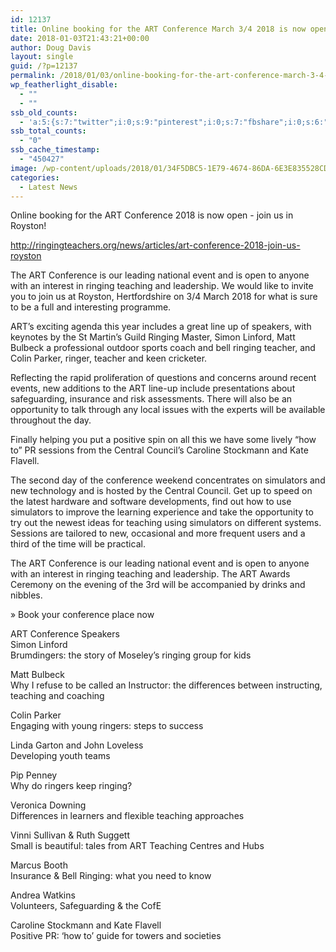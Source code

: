 ```yaml
---
id: 12137
title: Online booking for the ART Conference March 3/4 2018 is now open
date: 2018-01-03T21:43:21+00:00
author: Doug Davis
layout: single
guid: /?p=12137
permalink: /2018/01/03/online-booking-for-the-art-conference-march-3-4-2018-is-now-open/
wp_featherlight_disable:
  - ""
  - ""
ssb_old_counts:
  - 'a:5:{s:7:"twitter";i:0;s:9:"pinterest";i:0;s:7:"fbshare";i:0;s:6:"reddit";i:0;s:6:"tumblr";N;}'
ssb_total_counts:
  - "0"
ssb_cache_timestamp:
  - "450427"
image: /wp-content/uploads/2018/01/34F5DBC5-1E79-4674-86DA-6E3E835528CD.jpeg
categories:
  - Latest News
---
```

<p style="text-align: left;">
  Online booking for the ART Conference 2018 is now open - join us in Royston!
</p>

http://ringingteachers.org/news/articles/art-conference-2018-join-us-royston

The ART Conference is our leading national event and is open to anyone with an interest in ringing teaching and leadership. We would like to invite you to join us at Royston, Hertfordshire on 3/4 March 2018 for what is sure to be a full and interesting programme.

ART’s exciting agenda this year includes a great line up of speakers, with keynotes by the St Martin’s Guild Ringing Master, Simon Linford, Matt Bulbeck a professional outdoor sports coach and bell ringing teacher, and Colin Parker, ringer, teacher and keen cricketer.

Reflecting the rapid proliferation of questions and concerns around recent events, new additions to the ART line-up include presentations about safeguarding, insurance and risk assessments. There will also be an opportunity to talk through any local issues with the experts will be available throughout the day.

Finally helping you put a positive spin on all this we have some lively “how to” PR sessions from the Central Council’s Caroline Stockmann and Kate Flavell.

The second day of the conference weekend concentrates on simulators and new technology and is hosted by the Central Council. Get up to speed on the latest hardware and software developments, find out how to use simulators to improve the learning experience and take the opportunity to try out the newest ideas for teaching using simulators on different systems. Sessions are tailored to new, occasional and more frequent users and a third of the time will be practical.

The ART Conference is our leading national event and is open to anyone with an interest in ringing teaching and leadership. The ART Awards Ceremony on the evening of the 3rd will be accompanied by drinks and nibbles.

» Book your conference place now

ART Conference Speakers  
Simon Linford  
Brumdingers: the story of Moseley’s ringing group for kids

Matt Bulbeck  
Why I refuse to be called an Instructor: the differences between instructing, teaching and coaching

Colin Parker  
Engaging with young ringers: steps to success

Linda Garton and John Loveless  
Developing youth teams

Pip Penney  
Why do ringers keep ringing?

Veronica Downing  
Differences in learners and flexible teaching approaches

Vinni Sullivan & Ruth Suggett  
Small is beautiful: tales from ART Teaching Centres and Hubs

Marcus Booth  
Insurance & Bell Ringing: what you need to know

Andrea Watkins  
Volunteers, Safeguarding & the CofE

Caroline Stockmann and Kate Flavell  
Positive PR: ‘how to’ guide for towers and societies

&nbsp;
